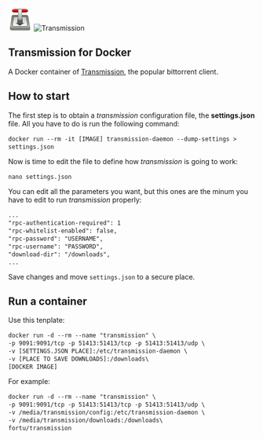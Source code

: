 ![Transmissionbt logo](https://raw.githubusercontent.com/FoRTu/docker-transmissionbt/master/logo.png) ![Transmission](https://transmissionbt.com/images/transmission.png)

## Transmission for Docker

A Docker container of [Transmission](https://transmissionbt.com/), the popular bittorrent client.

## How to start

The first step is to obtain a *transmission* configuration file, the **settings.json** file. All you have to do is run the following command:

```
docker run --rm -it [IMAGE] transmission-daemon --dump-settings > settings.json
```

Now is time to edit the file to define how *transmission* is going to work:

```
nano settings.json
```

You can edit all the parameters you want, but this ones are the minum you have to edit to run *transmission* properly: 

```
...
"rpc-authentication-required": 1
"rpc-whitelist-enabled": false,
"rpc-password": "USERNAME",
"rpc-username": "PASSWORD",
"download-dir": "/downloads",
...
```

Save changes and move `settings.json` to a secure place.

## Run a container

Use this tenplate:

```
docker run -d --rm --name "transmission" \
-p 9091:9091/tcp -p 51413:51413/tcp -p 51413:51413/udp \
-v [SETTINGS.JSON PLACE]:/etc/transmission-daemon \
-v [PLACE TO SAVE DOWNLOADS]:/downloads\
[DOCKER IMAGE]
```

For example:

```
docker run -d --rm --name "transmission" \
-p 9091:9091/tcp -p 51413:51413/tcp -p 51413:51413/udp \
-v /media/transmission/config:/etc/transmission-daemon \
-v /media/transmission/downloads:/downloads\
fortu/transmission
```
